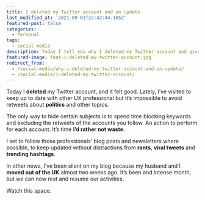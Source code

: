 ```yaml
---
title: I deleted my Twitter account and an update
last_modified_at: '2021-09-01T22:42:44.165Z'
featured-post: false
categories:
  - Personal
tags:
  - social media
description: Today I tell you why I deleted my Twitter account and give you an update on why I've been silent on my blog lately.
featured-image: feat-i-deleted-my-twitter-account.jpg
redirect_from:
  - /social-media/why-i-deleted-my-twitter-account-and-an-update/
  - /social-media/i-deleted-my-twitter-account/
---
```

<p class="lead">Today I <strong>deleted</strong> my Twitter account, and it felt good. Lately, I’ve visited to keep up to date with other UX professional but it’s impossible to avoid retweets about <strong>politics</strong> and other topics.</p>

<!--more-->

The only way to hide certain subjects is to spend time blocking keywords and excluding the retweets of the accounts you follow. An action to perform for each account. It’s time **I’d rather not waste**.

I set to follow those professionals’ blog posts and newsletters where possible, to keep updated without distractions from **rants**, **viral tweets** and **trending hashtags**.

In other news, I’ve been silent on my blog because my husband and I **moved out of the UK** almost two weeks ago. It’s been and intense month, but we can now rest and resume our activities.

Watch this space.

<!-- <small>Photo by [Chris J. Davis](https://unsplash.com/@chrisjdavis){:target="_blank" rel="noopener"} on Unsplash</small> -->
